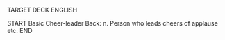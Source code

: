 TARGET DECK
ENGLISH

START
Basic
Cheer-leader
Back: n. Person who leads cheers of applause etc.
END
